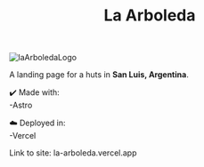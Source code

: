 <h1 align="center"> La Arboleda </h1><br>

![laArboledaLogo](https://github.com/alvarezjuanign/proyecto-UTN/assets/112778528/2c138bda-3ec1-4bb6-882c-93099edf32c9)


<p>A landing page for a huts in <b>San Luis, Argentina</b>.</p>

✔️ Made with:<br>
-Astro

☁️ Deployed in:<br>
-Vercel

Link to site: la-arboleda.vercel.app <br><br>

